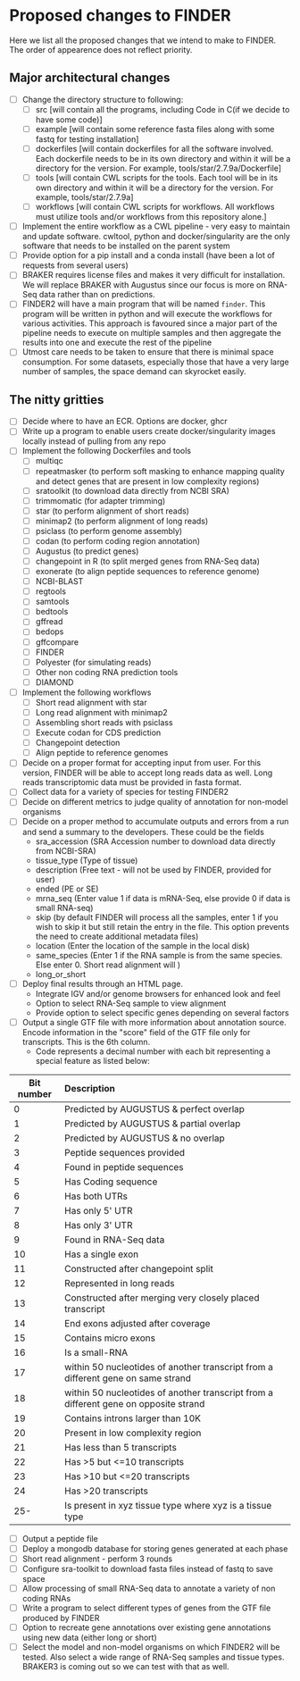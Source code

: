 # Proposed changes to FINDER

Here we list all the proposed changes that we intend to make to FINDER. The order of appearence does not reflect priority.

## Major architectural changes

- [ ] Change the directory structure to following:
	- [ ] src [will contain all the programs, including Code in C(if we decide to have some code)]
	- [ ] example [will contain some reference fasta files along with some fastq for testing installation]
	- [ ] dockerfiles [will contain dockerfiles for all the software involved. Each dockerfile needs to be in its own directory and within it will be a directory for the version. For example, tools/star/2.7.9a/Dockerfile]
	- [ ] tools [will contain CWL scripts for the tools. Each tool will be in its own directory and within it will be a directory for the version. For example, tools/star/2.7.9a]
	- [ ] workflows [will contain CWL scripts for workflows. All workflows must utilize tools and/or workflows from this repository alone.]
- [ ] Implement the entire workflow as a CWL pipeline - very easy to maintain and update software. cwltool, python and docker/singularity are the only software that needs to be installed on the parent system
- [ ] Provide option for a pip install and a conda install (have been a lot of requests from several users)
- [ ] BRAKER requires license files and makes it very difficult for installation. We will replace BRAKER with Augustus since our focus is more on RNA-Seq data rather than on predictions.
- [ ] FINDER2 will have a main program that will be named `finder`. This program will be written in python and will execute the workflows for various activities. This approach is favoured since a major part of the pipeline needs to execute on multiple samples and then aggregate the results into one and execute the rest of the pipeline
- [ ] Utmost care needs to be taken to ensure that there is minimal space consumption. For some datasets, especially those that have a very large number of samples, the space demand can skyrocket easily.

## The nitty gritties

- [ ] Decide where to have an ECR. Options are docker, ghcr
- [ ] Write up a program to enable users create docker/singularity images locally instead of pulling from any repo
- [ ] Implement the following Dockerfiles and tools
	- [ ] multiqc
	- [ ] repeatmasker (to perform soft masking to enhance mapping quality and detect genes that are present in low complexity regions) 
	- [ ] sratoolkit (to download data directly from NCBI SRA)
	- [ ] trimmomatic (for adapter trimming)
	- [ ] star (to perform alignment of short reads)
	- [ ] minimap2 (to perform alignment of long reads)
	- [ ] psiclass (to perform genome assembly)
	- [ ] codan (to perform coding region annotation)
	- [ ] Augustus (to predict genes)
	- [ ] changepoint in R (to split merged genes from RNA-Seq data)
	- [ ] exonerate (to align peptide sequences to reference genome)
	- [ ] NCBI-BLAST
	- [ ] regtools
	- [ ] samtools
	- [ ] bedtools
	- [ ] gffread
	- [ ] bedops
	- [ ] gffcompare
	- [ ] FINDER
	- [ ] Polyester (for simulating reads)
	- [ ] Other non coding RNA prediction tools 
	- [ ] DIAMOND
- [ ] Implement the following workflows
	- [ ] Short read alignment with star
	- [ ] Long read alignment with minimap2
	- [ ] Assembling short reads with psiclass
	- [ ] Execute codan for CDS prediction
	- [ ] Changepoint detection
	- [ ] Align peptide to reference genomes
- [ ] Decide on a proper format for accepting input from user. For this version, FINDER will be able to accept long reads data as well. Long reads transcriptomic data must be provided in fasta format.
- [ ] Collect data for a variety of species for testing FINDER2
- [ ] Decide on different metrics to judge quality of annotation for non-model organisms
- [ ] Decide on a proper method to accumulate outputs and errors from a run and send a summary to the developers. These could be the fields
	- sra_accession (SRA Accession number to download data directly from NCBI-SRA)
	- tissue_type (Type of tissue)
	- description (Free text - will not be used by FINDER, provided for user)
	- ended (PE or SE)
	- mrna_seq (Enter value 1 if data is mRNA-Seq, else provide 0 if data is small RNA-seq)
	- skip (by default FINDER will process all the samples, enter 1 if you wish to skip it but still retain the entry in the file. This option prevents the need to create additional metadata files)
	- location (Enter the location of the sample in the local disk)
	- same_species (Enter 1 if the RNA sample is from the same species. Else enter 0. Short read alignment will )
	- long_or_short
- [ ] Deploy final results through an HTML page. 
	- Integrate IGV and/or genome browsers for enhanced look and feel
	- Option to select RNA-Seq sample to view alignment
	- Provide option to select specific genes depending on several factors
- [ ] Output a single GTF file with more information about annotation source. Encode information in the "score" field of the GTF file only for transcripts. This is the 6th column.
	- Code represents a decimal number with each bit representing a special feature as listed below:

| Bit number   | Description |
|--------------|:-----|
| 0 | Predicted by AUGUSTUS & perfect overlap |
| 1 | Predicted by AUGUSTUS & partial overlap |
| 2 | Predicted by AUGUSTUS & no overlap |
| 3 | Peptide sequences provided |
| 4 | Found in peptide sequences |
| 5 | Has Coding sequence |
| 6 | Has both UTRs|
| 7 | Has only 5' UTR |
| 8 | Has only 3' UTR |
| 9 | Found in RNA-Seq data|
|10 | Has a single exon |
|11 | Constructed after changepoint split|
|12 | Represented in long reads|
|13 | Constructed after merging very closely placed transcript|
|14 | End exons adjusted after coverage|
|15 | Contains micro exons |
|16 | Is a small-RNA|
|17 | within 50 nucleotides of another transcript from a different gene on same strand|
|18 | within 50 nucleotides of another transcript from a different gene on opposite strand|
|19 | Contains introns larger than 10K|
|20 | Present in low complexity region|
|21 | Has less than 5 transcripts|
|22 | Has >5 but <=10 transcripts|
|23 | Has >10 but <=20 transcripts|
|24 | Has >20 transcripts|
|25-| Is present in xyz tissue type where xyz is a tissue type


- [ ] Output a peptide file 
- [ ] Deploy a mongodb database for storing genes generated at each phase
- [ ] Short read alignment - perform 3 rounds
- [ ] Configure sra-toolkit to download fasta files instead of fastq to save space
- [ ] Allow processing of small RNA-Seq data to annotate a variety of non coding RNAs
- [ ] Write a program to select different types of genes from the GTF file produced by FINDER
- [ ] Option to recreate gene annotations over existing gene annotations using new data (either long or short)
- [ ] Select the model and non-model organisms on which FINDER2 will be tested. Also select a wide range of RNA-Seq samples and tissue types. BRAKER3 is coming out so we can test with that as well. 
